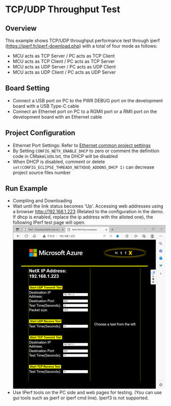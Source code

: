 # TCP/UDP Throughput Test

## Overview

This example shows TCP/UDP throughput performance test through iperf (https://iperf.fr/iperf-download.php) with a total of four mode as follows:

- MCU acts as TCP Server / PC acts as TCP Client
- MCU acts as TCP Client / PC acts as TCP Server
- MCU acts as UDP Server / PC acts as UDP Client
- MCU acts as UDP Client / PC acts as UDP Server

## Board Setting

- Connect a USB port on PC to the PWR DEBUG port on the development board with a USB Type-C cable
- Connect an Ethernet port on PC to a RGMII port or a RMII port on the development board with an Ethernet cable

## Project Configuration
- Ethernet Port Settings: Refer to [Ethernet common project settings](../../../../lwip/doc/Ethernet_Common_Project_Settings_en.md)
- By Setting `CONFIG_NETX_ENABLE_DHCP` to zero or comment the definition code in CMakeLists.txt, the DHCP will be disabled
- When DHCP is disabled, comment or delete `set(CONFIG_ECLIPSE_THREADX_NETXDUO_ADDONS_DHCP 1)` can decrease project source files number

## Run Example

- Compiling and Downloading
- Wait until the link status becomes 'Up'. Accessing web addresses using a browser http://192.168.1.223 (Related to the configuration in the demo. If dhcp is enabled, replace the ip address with the alloted one), the following IPerf test page will open.
![Netx Iperf Web Page](doc/netx_iperf_web.png)
- Use IPerf tools on the PC side and web pages for testing. (You can use gui tools such as jperf or iperf cmd line). Iperf3 is not supported.
